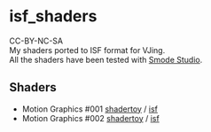 # isf_shaders

CC-BY-NC-SA  
My shaders ported to ISF format for VJing.  
All the shaders have been tested with [Smode Studio](https://smode.fr/products/).

## Shaders

* Motion Graphics #001 [shadertoy](https://www.shadertoy.com/view/tlcXD8) / [isf](shaders/motiongraphics_001.fs)
* Motion Graphics #002 [shadertoy](https://www.shadertoy.com/view/wt3SRl) / [isf](shaders/motiongraphics_002.fs)
